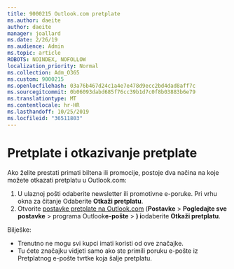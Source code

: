 ```yaml
---
title: 9000215 Outlook.com pretplate
ms.author: daeite
author: daeite
manager: joallard
ms.date: 2/26/19
ms.audience: Admin
ms.topic: article
ROBOTS: NOINDEX, NOFOLLOW
localization_priority: Normal
ms.collection: Adm_O365
ms.custom: 9000215
ms.openlocfilehash: 03a76b467d24c1a4e7e478d9ecc2bd4dad8aff7c
ms.sourcegitcommit: 0b06093dabd685f76cc39b1d7c0f8b03883b6e79
ms.translationtype: MT
ms.contentlocale: hr-HR
ms.lasthandoff: 10/25/2019
ms.locfileid: "36511803"
---
```

# <a name="subscriptions-and-unsubscribing"></a>Pretplate i otkazivanje pretplate

Ako želite prestati primati biltena ili promocije, postoje dva načina na koje možete otkazati pretplatu u Outlook.com:

1. U ulaznoj pošti odaberite newsletter ili promotivne e-poruke. Pri vrhu okna za čitanje Odaberite **Otkaži pretplatu**.
2. Otvorite [postavke pretplate na Outlook.com](https://outlook.live.com/mail/options/mail/brandsSubscriptions) (**Postavke** > **Pogledajte sve postavke** > programa Outlook**e-pošte** > **) i**odaberite **Otkaži pretplatu**.

Bilješke:

- Trenutno ne mogu svi kupci imati koristi od ove značajke.
- Tu ćete značajku vidjeti samo ako ste primili poruku e-pošte iz Pretplatnog e-pošte tvrtke koja šalje pretplatu.